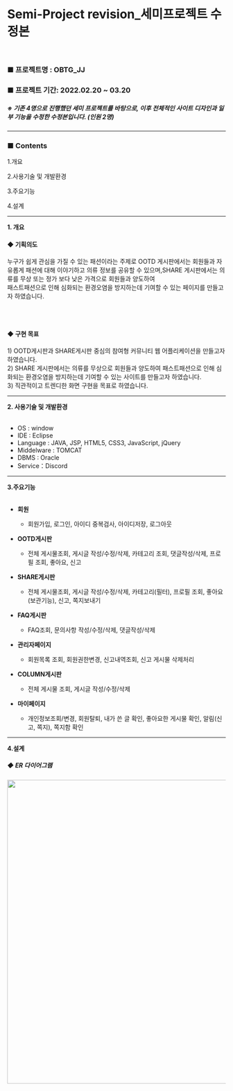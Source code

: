 # Semi-Project revision_세미프로젝트 수정본</br></br>

<h3>■ 프로젝트명 : OBTG_JJ </h3>
<h3>■ 프로젝트 기간: 2022.02.20 ~ 03.20 </h3>
<h5>※ 기존 4명으로 진행했던 세미 프로젝트를 바탕으로, 이후 전체적인 사이트 디자인과 일부 기능을 수정한 수정본입니다. (인원 2명)</h5>
<hr>
<h3> ■ Contents  </h3>
 
 
1.개요

2.사용기술 및 개발환경

3.주요기능

4.설계




<hr>
<b>1. 개요</b>
 <h4> ◆ 기획의도</h4>
 누구가 쉽게 관심을 가질 수 있는 패션이라는 주제로 
 OOTD 게시판에서는 회원들과 자유롭게 패션에 대해 이야기하고 의류 정보를 공유할 수 있으며,SHARE 게시판에서는 의류를 무상 또는 정가 보다 낮은 가격으로 회원들과 양도하여<Br>
 패스트패션으로 인해 심화되는 환경오염을 방지하는데 기여할 수 있는 페이지를 만들고자 하였습니다.
 
 <br><br>
 <h4> ◆ 구현 목표 </h4>
1) OOTD게시판과 SHARE게시판 중심의 참여형 커뮤니티 웹 어플리케이션을 만들고자 하였습니다. <br>
2) SHARE 게시판에서는 의류를 무상으로 회원들과 양도하여 패스트패션으로 인해 심화되는 환경오염을 방지하는데 기여할 수 있는 사이트를 만들고자 하였습니다. <br>
3) 직관적이고 트렌디한 화면 구현을 목표로 하였습니다.

<hr>
<b>2. 사용기술 및 개발환경 </b>
</br></br>

- OS : window
- IDE : Eclipse
- Language : JAVA, JSP, HTML5, CSS3, JavaScript, jQuery
- Middelware : TOMCAT
- DBMS : Oracle
- Service：Discord



<hr>
<b> 3.주요기능</b> 
</br></br>

- **회원**
    - 회원가입, 로그인, 아이디 중복검사, 아이디저장, 로그아웃
    
- **OOTD게시판**
    - 전체 게시물조회, 게시글 작성/수정/삭제, 카테고리 조회, 댓글작성/삭제, 프로필 조회, 좋아요, 신고
    
- **SHARE게시판**
    - 전체 게시물조회, 게시글 작성/수정/삭제, 카테고리(필터), 프로필 조회, 좋아요(보관기능), 신고, 쪽지보내기
    
- **FAQ게시판**
    - FAQ조회, 문의사항 작성/수정/삭제, 댓글작성/삭제
    
- **관리자페이지**
    - 회원목록 조회, 회원권한변경, 신고내역조회, 신고 게시물 삭제처리
    
- **COLUMN게시판**
    - 전체 게시물 조회, 게시글 작성/수정/삭제

- **마이페이지**
    - 개인정보조회/변경, 회원탈퇴, 내가 쓴 글 확인, 좋아요한 게시물 확인, 알림(신고, 쪽지), 쪽지함 확인



<hr>
<b> 4.설계</b>
 <h5> ◆ ER 다이어그램  </h5>
 <img src="https://user-images.githubusercontent.com/77500290/231704547-0f9a9ec4-f2d0-4537-adb3-69058814eb07.png" width="700"/>







